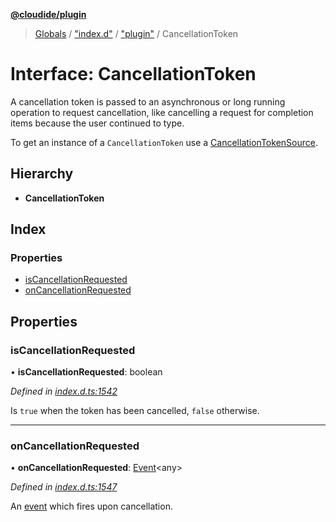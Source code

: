 **[@cloudide/plugin](../README.md)**

> [Globals](../README.md) / ["index.d"](../modules/_index_d_.md) / ["plugin"](../modules/_index_d_._plugin_.md) / CancellationToken

# Interface: CancellationToken

A cancellation token is passed to an asynchronous or long running
operation to request cancellation, like cancelling a request
for completion items because the user continued to type.

To get an instance of a `CancellationToken` use a
[CancellationTokenSource](#CancellationTokenSource).

## Hierarchy

* **CancellationToken**

## Index

### Properties

* [isCancellationRequested](_index_d_._plugin_.cancellationtoken.md#iscancellationrequested)
* [onCancellationRequested](_index_d_._plugin_.cancellationtoken.md#oncancellationrequested)

## Properties

### isCancellationRequested

•  **isCancellationRequested**: boolean

*Defined in [index.d.ts:1542](https://github.com/shuyaqian/cloudide-plugin-api/blob/57a3a2a/index.d.ts#L1542)*

Is `true` when the token has been cancelled, `false` otherwise.

___

### onCancellationRequested

•  **onCancellationRequested**: [Event](_index_d_._plugin_.event.md)\<any>

*Defined in [index.d.ts:1547](https://github.com/shuyaqian/cloudide-plugin-api/blob/57a3a2a/index.d.ts#L1547)*

An [event](#Event) which fires upon cancellation.
